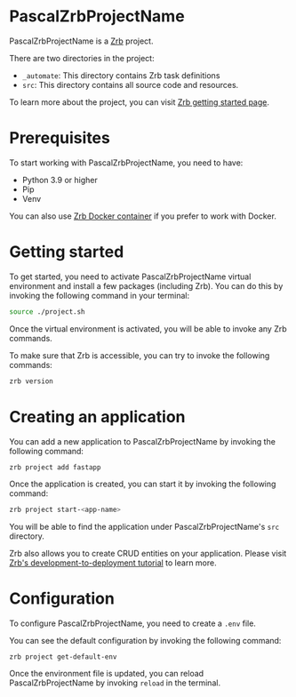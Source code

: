 # PascalZrbProjectName

PascalZrbProjectName is a [Zrb](https://pypi.org/project/zrb/) project.

There are two directories in the project:

- `_automate`: This directory contains Zrb task definitions
- `src`: This directory contains all source code and resources.

To learn more about the project, you can visit [Zrb getting started page](https://github.com/state-alchemists/zrb/blob/main/docs/getting-started.md).

# Prerequisites

To start working with PascalZrbProjectName, you need to have:

- Python 3.9 or higher
- Pip
- Venv

You can also use [Zrb Docker container](https://github.com/state-alchemists/zrb#-with-docker) if you prefer to work with Docker.

# Getting started

To get started, you need to activate PascalZrbProjectName virtual environment and install a few packages (including Zrb). You can do this by invoking the following command in your terminal:

```bash
source ./project.sh
```

Once the virtual environment is activated, you will be able to invoke any Zrb commands.

To make sure that Zrb is accessible, you can try to invoke the following commands:

```bash
zrb version
```

# Creating an application

You can add a new application to PascalZrbProjectName by invoking the following command:

```bash
zrb project add fastapp
```

Once the application is created, you can start it by invoking the following command:

```bash
zrb project start-<app-name>
```

You will be able to find the application under PascalZrbProjectName's `src` directory.

Zrb also allows you to create CRUD entities on your application. Please visit [Zrb's development-to-deployment tutorial](https://github.com/state-alchemists/zrb/blob/main/docs/tutorials/development-to-deployment-low-code.md) to learn more.

# Configuration

To configure PascalZrbProjectName, you need to create a `.env` file.

You can see the default configuration by invoking the following command:

```
zrb project get-default-env
```

Once the environment file is updated, you can reload PascalZrbProjectName by invoking `reload` in the terminal.
